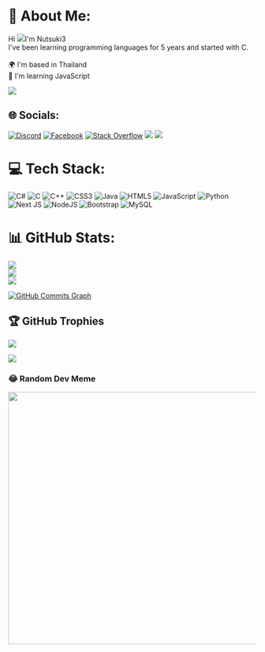 # 💫 About Me:
Hi ![](https://user-images.githubusercontent.com/18350557/176309783-0785949b-9127-417c-8b55-ab5a4333674e.gif)I'm Nutsuki3<br>
I've been learning programming languages ​​for 5 years and started with C.<br><br>🌍  I'm based in Thailand<br>🧠  I'm learning JavaScript

![](https://media.tenor.com/3g3D1mECft0AAAAC/anime-hi.gif)

## 🌐 Socials:
[![Discord](https://img.shields.io/badge/Discord-%237289DA.svg?logo=discord&logoColor=white)](https://discord.gg/ʙʟᴀxᴋ#7389) [![Facebook](https://img.shields.io/badge/Facebook-%231877F2.svg?logo=Facebook&logoColor=white)](https://www.facebook.com/ThinnapatSrithanawongchai) [![Stack Overflow](https://img.shields.io/badge/-Stackoverflow-FE7A16?logo=stack-overflow&logoColor=white)](https://stackoverflow.com/users/21613627) 
[![](https://visitcount.itsvg.in/api?id=Nutsuki3&icon=0&color=0)](https://github.com/Nutsuki3)
<a href="https://www.github.com/Nutsuki3" target="_blank" rel="noreferrer"><img
src="https://img.shields.io/github/followers/Nutsuki3?logo=github&style=for-the-badge&color=0891b2&labelColor=1c1917" /></a>

# 💻 Tech Stack:
![C#](https://img.shields.io/badge/c%23-%23239120.svg?style=for-the-badge&logo=c-sharp&logoColor=white) ![C](https://img.shields.io/badge/c-%2300599C.svg?style=for-the-badge&logo=c&logoColor=white) ![C++](https://img.shields.io/badge/c++-%2300599C.svg?style=for-the-badge&logo=c%2B%2B&logoColor=white) ![CSS3](https://img.shields.io/badge/css3-%231572B6.svg?style=for-the-badge&logo=css3&logoColor=white) ![Java](https://img.shields.io/badge/java-%23ED8B00.svg?style=for-the-badge&logo=java&logoColor=white) ![HTML5](https://img.shields.io/badge/html5-%23E34F26.svg?style=for-the-badge&logo=html5&logoColor=white) ![JavaScript](https://img.shields.io/badge/javascript-%23323330.svg?style=for-the-badge&logo=javascript&logoColor=%23F7DF1E) ![Python](https://img.shields.io/badge/python-3670A0?style=for-the-badge&logo=python&logoColor=ffdd54) ![Next JS](https://img.shields.io/badge/Next-black?style=for-the-badge&logo=next.js&logoColor=white) ![NodeJS](https://img.shields.io/badge/node.js-6DA55F?style=for-the-badge&logo=node.js&logoColor=white) ![Bootstrap](https://img.shields.io/badge/bootstrap-%23563D7C.svg?style=for-the-badge&logo=bootstrap&logoColor=white) ![MySQL](https://img.shields.io/badge/mysql-%2300f.svg?style=for-the-badge&logo=mysql&logoColor=white)
# 📊 GitHub Stats:
![](https://github-readme-stats.vercel.app/api/top-langs/?username=Nutsuki3&theme=dark&hide_border=false&include_all_commits=true&count_private=true&layout=compact)<br/>
![](https://github-readme-stats.vercel.app/api?username=Nutsuki3&theme=dark&hide_border=false&include_all_commits=true&count_private=true)<br/>
![](https://github-readme-streak-stats.herokuapp.com/?user=Nutsuki3&theme=dark&hide_border=false)<br/>

<a href="http://www.github.com/Nutsuki3"><img src="https://github-readme-activity-graph.cyclic.app/graph?username=Nutsuki3&bg_color=1c1917&color=ffffff&line=0891b2&point=ffffff&area_color=1c1917&area=true&hide_border=true&custom_title=GitHub%20Commits%20Graph" alt="GitHub Commits Graph" /></a>

## 🏆 GitHub Trophies
![](https://github-profile-trophy.vercel.app/?username=Nutsuki3&theme=radical&no-frame=false&no-bg=false&margin-w=4)

![](https://i.pinimg.com/originals/04/4d/12/044d12b83f0f1aa1012563a4701b0531.gif)

### 😂 Random Dev Meme
<img src="https://rm.up.railway.app/" width="512px"/>

